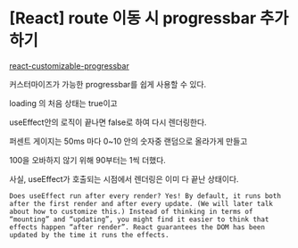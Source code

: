 # [React] route 이동 시 progressbar 추가하기

[react-customizable-progressbar](https://github.com/martyan/react-customizable-progressbar)

커스터마이즈가 가능한 progressbar를 쉽게 사용할 수 있다.

loading 의 처음 상태는 true이고

useEffect안의 로직이 끝나면 false로 하여 다시 렌더링한다.

퍼센트 게이지는 50ms 마다 0~10 안의 숫자중 랜덤으로 올라가게 만들고

100을 오바하지 않기 위해 90부터는 1씩 더했다.

사실, useEffect가 호출되는 시점에서 렌더링은 이미 다 끝난 상태이다.

`Does useEffect run after every render? Yes! By default, it runs both after the first render and after every update. (We will later talk about how to customize this.) Instead of thinking in terms of “mounting” and “updating”, you might find it easier to think that effects happen “after render”. React guarantees the DOM has been updated by the time it runs the effects.`
